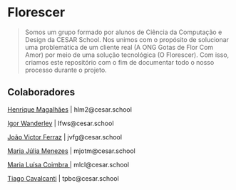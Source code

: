 # Florescer
>Somos um grupo formado por alunos de Ciência da Computação e Design da CESAR School. 
>Nos unimos com o propósito de solucionar uma problemática de um cliente real (A ONG Gotas de Flor Com Amor) por meio de uma solução tecnológica (O Florescer). 
>Com isso, criamos este repositório com o fim de documentar todo o nosso processo durante o projeto.

<h2>Colaboradores</h2>

<p><a href="https://github.com/Henrique-12345">Henrique Magalhães</a> | hlm2@cesar.school</p>
<p><a href="https://github.com/igorfwds">Igor Wanderley</a> | Ifws@cesar.school</p>
<p><a href="https://github.com/JoaovfGoncalves">João Victor Ferraz</a> | jvfg@cesar.school</p>
<p><a href="https://github.com/mjuliamenezes">Maria Júlia Menezes</a> | mjotm@cesar.school</p>
<p><a href="https://github.com/Malucoimbr">Maria Luísa Coimbra </a> | mlcl@cesar.school</p>
<p><a href="https://github.com/Tiagopbc">Tiago Cavalcanti</a> | tpbc@cesar.school</p>
